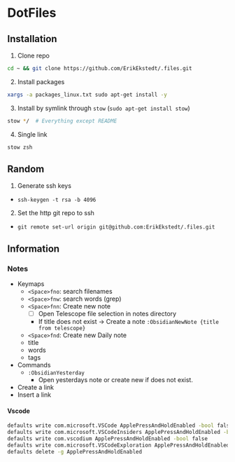 # DotFiles

## Installation

1. Clone repo

```bash
cd ~ && git clone https://github.com/ErikEkstedt/.files.git
```

2. Install packages

```bash
xargs -a packages_linux.txt sudo apt-get install -y
```

3. Install by symlink through `stow` (`sudo apt-get install stow`)

```bash
stow */  # Everything except README
```

4. Single link

```bash
stow zsh
```

## Random

1. Generate ssh keys

- `ssh-keygen -t rsa -b 4096`

2. Set the http git repo to ssh

- `git remote set-url origin git@github.com:ErikEkstedt/.files.git`

## Information

### Notes

- Keymaps
  - `<Space>fno`: search filenames
  - `<Space>fnw`: search words (grep)
  - `<Space>fnn`: Create new note
    - [ ] Open Telescope file selection in notes directory
    - If title does not exist -> Create a note `:ObsidianNewNote {title from telescope}`
  - `<Space>fnd`: Create new Daily note
  - title
  - words
  - tags
- Commands
  - `:ObsidianYesterday`
    - Open yesterdays note or create new if does not exist.
- Create a link
- Insert a link

#### Vscode

```bash
defaults write com.microsoft.VSCode ApplePressAndHoldEnabled -bool false              # For VS Code
defaults write com.microsoft.VSCodeInsiders ApplePressAndHoldEnabled -bool false      # For VS Code Insider
defaults write com.vscodium ApplePressAndHoldEnabled -bool false                      # For VS Codium
defaults write com.microsoft.VSCodeExploration ApplePressAndHoldEnabled -bool false   # For VS Codium Exploration users
defaults delete -g ApplePressAndHoldEnabled                                           # If necessary, reset global default
```
